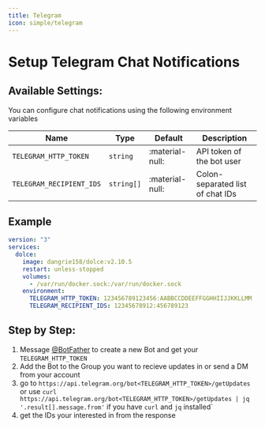 ```yaml
---
title: Telegram
icon: simple/telegram
---
```


# Setup Telegram Chat Notifications

## Available Settings:

You can configure chat notifications using the following environment variables

| Name                     | Type       | Default         | Description                      |
| ------------------------ | ---------- | --------------- | -------------------------------- |
| `TELEGRAM_HTTP_TOKEN`    | `string`   | :material-null: | API token of the bot user        |
| `TELEGRAM_RECIPIENT_IDS` | `string[]` | :material-null: | Colon-separated list of chat IDs |

## Example

```yaml
version: "3"
services:
  dolce:
    image: dangrie158/dolce:v2.10.5
    restart: unless-stopped
    volumes:
      - /var/run/docker.sock:/var/run/docker.sock
    environment:
      TELEGRAM_HTTP_TOKEN: 123456789123456:AABBCCDDEEFFGGHHIIJJKKLLMM
      TELEGRAM_RECIPIENT_IDS: 12345678912:456789123
```

## Step by Step:

1. Message [@BotFather](https://t.me/thebotfather) to create a new Bot and get your `TELEGRAM_HTTP_TOKEN`
2. Add the Bot to the Group you want to recieve updates in or send a DM from your account
3. go to `https://api.telegram.org/bot<TELEGRAM_HTTP_TOKEN>/getUpdates` or use
   `curl https://api.telegram.org/bot<TELEGRAM_HTTP_TOKEN>/getUpdates | jq '.result[].message.from'` if you have `curl`
   and `jq` installed`
4. get the IDs your interested in from the response
